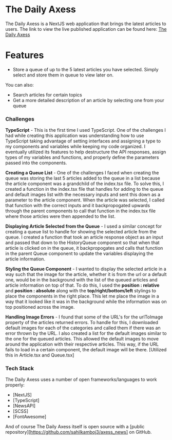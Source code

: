 # The Daily Axess

The Daily Axess is a NextJS web application that brings the latest articles to users. The link to view the live published application can be found here: [The Daily Axess](https://axess-news.vercel.app/)

# Features

- Store a queue of up to the 5 latest articles you have selected. Simply select and store them in queue to view later on.

You can also:

- Search articles for certain topics
- Get a more detailed description of an article by selecting one from your queue

### Challenges

**TypeScript** - This is the first time I used TypeScript. One of the challenges I had while creating this application was understanding how to use TypeScript taking advantage of setting interfaces and assigning a type to my components and variables while keeping my code organized. I eventually utilized its features to help destructure the API responses, assign types of my variables and functions, and properly define the parameters passed into the components.

**Creating a Queue List** - One of the challenges I faced when creating the queue was storing the last 5 articles added to the queue in a list because the article component was a grandchild of the index.tsx file. To solve this, I created a function in the index.tsx file that handles for adding to the queue and default images list with the necessary inputs and sent this down as a parameter to the article component. When the article was selected, I called that function with the correct inputs and it backpropogated upwards through the parent components to call that function in the index.tsx file where those articles were then appended to the list.

**Displaying Article Selected from the Queue** - I used a similar concept for creating a queue list to handle for showing the selected article from the queue. I created a function that took an article response object as an input and passed that down to the HistoryQueue component so that when that article is clicked on in the queue, it backpropogates and calls that function in the parent Queue component to update the variables displaying the article information.

**Styling the Queue Component** - I wanted to display the selected article in a way such that the image for the article, whether it is from the url or a default one, would be in the background with the list of the queued articles and article information on top of that. To do this, I used the **position : relative** and **position : absolute** along with the **top/right/bottom/left** stylings to place the components in the right place. This let me place the image in a way that it looked like it was in the background while the information was on top positioned across the image.

**Handling Image Errors** - I found that some of the URL's for the urlToImage property of the articles returned errors. To handle for this, I downloaded default images for each of the categories and called them if there was an error thrown by the URL. I also created a list for the default images similar to the one for the queued articles. This allowed the default images to move around the application with their respective articles. This way, if the URL fails to load in a certain component, the default image will be there.
[Utilized this in Article.tsx and Queue.tsx]

### Tech Stack

The Daily Axess uses a number of open frameworks/languages to work properly:

- [NextJS]
- [TypeScript]
- [NewsAPI]
- [SCSS]
- [FontAwesome]

And of course The Daily Axess itself is open source with a [public repository][https://github.com/sahilkamboj3/axess_news] on GitHub.
